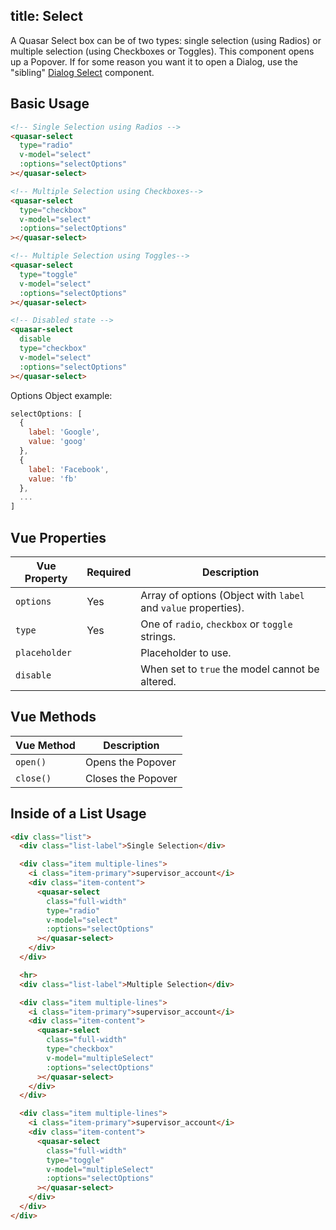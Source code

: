 title: Select
---
A Quasar Select box can be of two types: single selection (using Radios) or multiple selection (using Checkboxes or Toggles). This component opens up a Popover. If for some reason you want it to open a Dialog, use the "sibling" [Dialog Select](/components/dialog-select.html) component.

<input type="hidden" data-fullpage-demo="form/select/basic">

## Basic Usage

``` html
<!-- Single Selection using Radios -->
<quasar-select
  type="radio"
  v-model="select"
  :options="selectOptions"
></quasar-select>

<!-- Multiple Selection using Checkboxes-->
<quasar-select
  type="checkbox"
  v-model="select"
  :options="selectOptions"
></quasar-select>

<!-- Multiple Selection using Toggles-->
<quasar-select
  type="toggle"
  v-model="select"
  :options="selectOptions"
></quasar-select>

<!-- Disabled state -->
<quasar-select
  disable
  type="checkbox"
  v-model="select"
  :options="selectOptions"
></quasar-select>
```

Options Object example:
``` js
selectOptions: [
  {
    label: 'Google',
    value: 'goog'
  },
  {
    label: 'Facebook',
    value: 'fb'
  },
  ...
]
```

## Vue Properties
| Vue Property | Required | Description |
| --- | --- | --- |
| `options` | Yes | Array of options (Object with `label` and `value` properties). |
| `type` | Yes | One of `radio`, `checkbox` or `toggle` strings. |
| `placeholder` | | Placeholder to use. |
| `disable` | | When set to `true` the model cannot be altered. |

## Vue Methods

| Vue Method | Description |
| --- | --- |
| `open()` | Opens the Popover |
| `close()` | Closes the Popover |

## Inside of a List Usage

``` html
<div class="list">
  <div class="list-label">Single Selection</div>

  <div class="item multiple-lines">
    <i class="item-primary">supervisor_account</i>
    <div class="item-content">
      <quasar-select
        class="full-width"
        type="radio"
        v-model="select"
        :options="selectOptions"
      ></quasar-select>
    </div>
  </div>

  <hr>
  <div class="list-label">Multiple Selection</div>

  <div class="item multiple-lines">
    <i class="item-primary">supervisor_account</i>
    <div class="item-content">
      <quasar-select
        class="full-width"
        type="checkbox"
        v-model="multipleSelect"
        :options="selectOptions"
      ></quasar-select>
    </div>
  </div>

  <div class="item multiple-lines">
    <i class="item-primary">supervisor_account</i>
    <div class="item-content">
      <quasar-select
        class="full-width"
        type="toggle"
        v-model="multipleSelect"
        :options="selectOptions"
      ></quasar-select>
    </div>
  </div>
</div>
```
